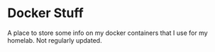 # Docker Stuff
A place to store some info on my docker containers that I use for my homelab. Not regularly updated.
